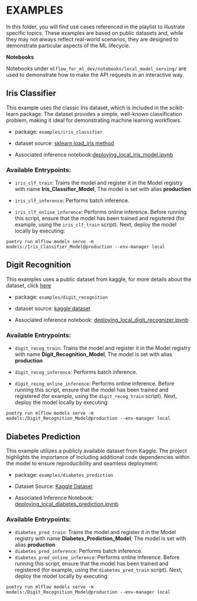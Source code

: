# EXAMPLES

In this folder, you will find use cases referenced in the playlist to illustrate specific topics. These examples are based on public datasets and, while they may not always reflect real-world scenarios, they are designed to demonstrate particular aspects of the ML lifecycle.

**Notebooks**

Notebooks under `mlflow_for_ml_dev/notebooks/local_model_serving/` are used to demonstrate how to make the API requests in an interactive way.

## Iris Classifier

This example uses the classic Iris dataset, which is included in the scikit-learn package. The dataset provides a simple, well-known classification problem, making it ideal for demonstrating machine learning workflows.

* package: `examples/iris_classifier`

* dataset source: [sklearn load_iris method](https://scikit-learn.org/stable/modules/generated/sklearn.datasets.load_iris.html)


* Associated inference notebook:[deploying_local_iris_model.ipynb](/mlflow_for_ml_dev/notebooks/local_model_serving/deploying_local_iris_model.ipynb)

### Available Entrypoints: 

* `iris_clf_train`: Trains the model and register it in the Model registry with name **Iris_Classifier_Model**, The model is set with alias **production** 

* `iris_clf_inference`: Performs batch inference.

* `iris_clf_online_inference`: Performs online inference. Before running this script, ensure that the model has been trained and registered (for example, using the `iris_clf_train` script). Next, deploy the model locally by executing:

```
poetry run mlflow models serve -m models:/Iris_Classifier_Model@production --env-manager local
```

## Digit Recognition

This examples uses a public dataset from kaggle, for more details about the dataset, click [here](https://www.kaggle.com/datasets/bhavikjikadara/handwritten-digit-recognition) 

* package: `examples/digit_recognition`

* dataset source: [kaggle dataset](https://www.kaggle.com/datasets/bhavikjikadara/handwritten-digit-recognition)

* Associated inference notebook: [deploying_local_digit_recognizer.ipynb](/mlflow_for_ml_dev/notebooks/local_model_serving/deploying_local_digit_recognizer.ipynb)

### Available Entrypoints: 

* `digit_recog_train`: Trains the model and register it in the Model registry with name **Digit_Recognition_Model**, The model is set with alias **production** 

* `digit_recog_inference`: Performs batch inference.

* `digit_recog_online_inference`: Performs online inference. Before running this script, ensure that the model has been trained and registered (for example, using the `digit_recog_train` script). Next, deploy the model locally by executing:

```
poetry run mlflow models serve -m models:/Digit_Recognition_Model@production --env-manager local
```

## Diabetes Prediction
This example utilizes a publicly available dataset from Kaggle. The project highlights the importance of including additional code dependencies within the model to ensure reproducibility and seamless deployment.

* package: `examples/diabetes_prediction`

* Dataset Source: [Kaggle Dataset](https://www.kaggle.com/datasets/iammustafatz/diabetes-prediction-dataset)

* Associated Inference Notebook: [deploying_local_diabetes_prediction.ipynb](/mlflow_for_ml_dev/notebooks//local_model_serving/deploying_local_diabetes_prediction.ipynb)

### Available Entrypoints: 

* `diabetes_pred_train`: Trains the model and register it in the Model registry with name **Diabetes_Prediction_Model**, The model is set with alias **production**
* `diabetes_pred_inference`: Performs batch inference.
* `diabetes_pred_online_inference`:  Performs online inference. Before running this script, ensure that the model has been trained and registered (for example, using the `diabetes_pred_train` script). Next, deploy the model locally by executing:

`poetry run mlflow models serve -m models:/Digit_Recognition_Model@production --env-manager local`
